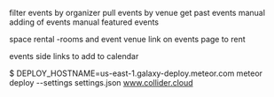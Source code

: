 
<!--rent space items-->

<!--split tag categories and create more classic interface-->

<!--moving slideshow on homepage_banner-->

<!--slide that shows the coworking space-->
<!--    full screen video-->
    
<!--add to calendar for events-->

<!--integrate with mailchimp-->
<!--ability to add programs-->

<!--member prices for events-->

<!--clone oakland events-->


<!--sections within organizations-->
<!--side filter of professional tags-->

<!--modal for academy, embedded slideshow-->

<!--search for other organization-->
<!--hover text for nonlogged in people-->

<!--alpha beta opt in -->


filter events by organizer
pull events by venue
get past events
manual adding of events
manual featured events


space rental
-rooms and event venue
    link on events page to rent
    
    
events
side links to add to calendar 



$ DEPLOY_HOSTNAME=us-east-1.galaxy-deploy.meteor.com meteor deploy --settings settings.json www.collider.cloud